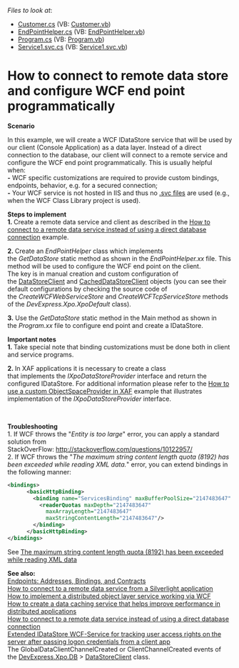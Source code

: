 <!-- default file list -->
*Files to look at*:

* [Customer.cs](./CS/E5137/Customer.cs) (VB: [Customer.vb](./VB/E5137/Customer.vb))
* [EndPointHelper.cs](./CS/E5137/EndPointHelper.cs) (VB: [EndPointHelper.vb](./VB/E5137/EndPointHelper.vb))
* [Program.cs](./CS/E5137/Program.cs) (VB: [Program.vb](./VB/E5137/Program.vb))
* [Service1.svc.cs](./CS/WcfService1/Service1.svc.cs) (VB: [Service1.svc.vb](./VB/WcfService1/Service1.svc.vb))
<!-- default file list end -->
# How to connect to remote data store and configure WCF end point programmatically


<p><strong>Scenario</strong></p>
<p>In this example, we will create a WCF IDataStore service that will be used by our client (Console Application) as a data layer. Instead of a direct connection to the database, our client will connect to a remote service and configure the WCF end point programmatically. This is usually helpful when: <br><strong>-</strong> WCF specific customizations are required to provide custom bindings, endpoints, behavior, e.g. for a secured connection;<br><strong>-</strong> Your WCF service is not hosted in IIS and thus no <a href="http://stackoverflow.com/questions/2113461/">.svc files</a> are used (e.g., when the WCF Class Library project is used).</p>
<p><strong>Steps to implement</strong><br><strong>1. </strong>Create a remote data service and client as described in the <a href="https://www.devexpress.com/Support/Center/p/E4930">How to connect to a remote data service instead of using a direct database connection</a> example.</p>
<p><strong>2. </strong>Create an <em>EndPointHelper </em>class which implements the <em>GetDataStore</em> static method as shown in the <em>EndPointHelper.xx</em> file. This method will be used to configure the WCF end point on the client.<br>The key is in manual creation and custom configuration of the <a href="https://documentation.devexpress.com/#XPO/clsDevExpressXpoDBDataStoreClienttopic">DataStoreClient</a> and <a href="https://documentation.devexpress.com/#XPO/clsDevExpressXpoDBCachedDataStoreClienttopic">CachedDataStoreClient</a> objects (you can see their default configurations by checking the source code of the <em>CreateWCFWebServiceStore</em> and <em>CreateWCFTcpServiceStore</em> methods of the <em>DevExpress.Xpo.XpoDefault</em> class).</p>
<p><strong>3.</strong> Use the <em>GetDataStore </em>static method in the Main method as shown in the <em>Program.xx</em> file to configure end point and create a IDataStore.</p>
<p><strong>Important notes<br></strong><strong>1. </strong>Take special note that binding customizations must be done both in client and service programs.</p>
<p><strong>2. </strong>In XAF applications it is necessary to create a class that implements the <em>IXpoDataStoreProvider</em> interface and return the configured IDataStore. For additional information please refer to the <a href="https://www.devexpress.com/Support/Center/p/e411">How to use a custom ObjectSpaceProvider in XAF</a> example that illustrates implementation of the <em>IXpoDataStoreProvider</em> interface.</p>
<p> </p>
<p><strong>Troubleshooting</strong><br>1. If WCF throws the "<em>Entity is too large</em>" error, you can apply a standard solution from StackOverFlow: <a href="http://stackoverflow.com/questions/10122957/">http://stackoverflow.com/questions/10122957/</a><br>2. If WCF throws the "<em>The maximum string content length quota (8192) has been exceeded while reading XML data.</em>" error, you can extend bindings in the following manner:</p>


```xml
<bindings>
      <basicHttpBinding>
        <binding name="ServicesBinding" maxBufferPoolSize="2147483647" maxReceivedMessageSize="2147483647" maxBufferSize="2147483647" transferMode="Streamed" >
          <readerQuotas maxDepth="2147483647"
            maxArrayLength="2147483647"
            maxStringContentLength="2147483647"/>
        </binding>
      </basicHttpBinding>
</bindings>
```


<p>See <a href="http://stackoverflow.com/questions/6600057/the-maximum-string-content-length-quota-8192-has-been-exceeded-while-reading-x">The maximum string content length quota (8192) has been exceeded while reading XML data</a></p>
<p><strong>See also:<br></strong><a href="http://msdn.microsoft.com/en-us/library/ms733107(v=vs.110).aspx">Endpoints: Addresses, Bindings, and Contracts</a><strong><br></strong><a href="https://www.devexpress.com/Support/Center/p/e4993">How to connect to a remote data service from a Silverlight application</a><strong><br></strong><a href="https://www.devexpress.com/Support/Center/p/e5072">How to implement a distributed object layer service working via WCF</a><br><a href="https://www.devexpress.com/Support/Center/p/e4932">How to create a data caching service that helps improve performance in distributed applications</a><br><a href="https://www.devexpress.com/Support/Center/p/e4930">How to connect to a remote data service instead of using a direct database connection</a><br><a href="https://www.devexpress.com/Support/Center/p/Q413907">Extended IDataStore WCF-Service for tracking user access rights on the server after passing logon credentials from a client app</a><br>The GlobalDataClientChannelCreated or ClientChannelCreated events of the <a href="https://documentation.devexpress.com/CoreLibraries/DevExpressXpoDB.aspx">DevExpress.Xpo.DB</a> > <a href="https://documentation.devexpress.com/CoreLibraries/clsDevExpressXpoDBDataStoreClienttopic.aspx">DataStoreClient</a> class.<br><u></u></p>
<p> </p>

<br/>


